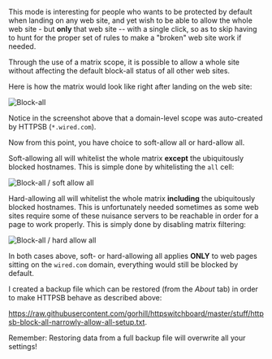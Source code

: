 This mode is interesting for people who wants to be protected by default when landing on any web site, and yet wish to be able to allow the whole web site - but **only** that web site -- with a single click, so as to skip having to hunt for the proper set of rules to make a "broken" web site work if needed.

Through the use of a matrix scope, it is possible to allow a whole site without affecting the default block-all status of all other web sites.

Here is how the matrix would look like right after landing on the web site:

![Block-all](https://raw.githubusercontent.com/gorhill/httpswitchboard/master/doc/img/httpsb-block-all-narrowly-allow-all.png)

Notice in the screenshot above that a domain-level scope was auto-created by HTTPSB (`*.wired.com`).

Now from this point, you have choice to soft-allow all or hard-allow all.

Soft-allowing all will whitelist the whole matrix **except** the ubiquitously blocked hostnames. This is simple done by whitelisting the `all` cell:

![Block-all / soft allow all](https://raw.githubusercontent.com/gorhill/httpswitchboard/master/doc/img/httpsb-block-all-narrowly-allow-all-soft.png)

Hard-allowing all will whitelist the whole matrix **including** the ubiquitously blocked hostnames. This is unfortunately needed sometimes as some web sites require some of these nuisance servers to be reachable in order for a page to work properly. This is simply done by disabling matrix filtering:

![Block-all / hard allow all](https://raw.githubusercontent.com/gorhill/httpswitchboard/master/doc/img/httpsb-block-all-narrowly-allow-all-hard.png)

In both cases above, soft- or hard-allowing all applies **ONLY** to web pages sitting on the `wired.com` domain, everything would still be blocked by default.

I created a backup file which can be restored (from the _About_ tab) in order to make HTTPSB behave as described above:

<https://raw.githubusercontent.com/gorhill/httpswitchboard/master/stuff/httpsb-block-all-narrowly-allow-all-setup.txt>.

Remember: Restoring data from a full backup file will overwrite all your settings!